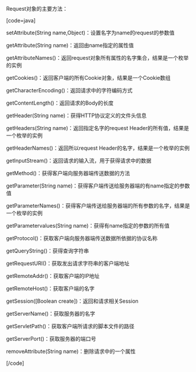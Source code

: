 Request对象的主要方法：
[code=java]
setAttribute(String name,Object)：设置名字为name的request的参数值 
getAttribute(String name)：返回由name指定的属性值 
getAttributeNames()：返回request对象所有属性的名字集合，结果是一个枚举的实例 
getCookies()：返回客户端的所有Cookie对象，结果是一个Cookie数组 
getCharacterEncoding()：返回请求中的字符编码方式 
getContentLength()：返回请求的Body的长度 
getHeader(String name)：获得HTTP协议定义的文件头信息 
getHeaders(String name)：返回指定名字的request Header的所有值，结果是一个枚举的实例 
getHeaderNames()：返回所以request Header的名字，结果是一个枚举的实例 
getInputStream()：返回请求的输入流，用于获得请求中的数据 
getMethod()：获得客户端向服务器端传送数据的方法 
getParameter(String name)：获得客户端传送给服务器端的有name指定的参数值 
getParameterNames()：获得客户端传送给服务器端的所有参数的名字，结果是一个枚举的实例 
getParametervalues(String name)：获得有name指定的参数的所有值 
getProtocol()：获取客户端向服务器端传送数据所依据的协议名称 
getQueryString()：获得查询字符串 
getRequestURI()：获取发出请求字符串的客户端地址 
getRemoteAddr()：获取客户端的IP地址 
getRemoteHost()：获取客户端的名字 
getSession([Boolean create])：返回和请求相关Session 
getServerName()：获取服务器的名字 
getServletPath()：获取客户端所请求的脚本文件的路径 
getServerPort()：获取服务器的端口号 
removeAttribute(String name)：删除请求中的一个属性
[/code]
